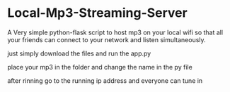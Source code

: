 # Local-Mp3-Streaming-Server

A Very simple python-flask script to host mp3 on your local wifi so that all your friends can connect to your network and listen simultaneously.

just simply download the files and run the app.py

place your mp3 in the folder and change the name in the py file

after rinning go to the running ip address and everyone can tune in
